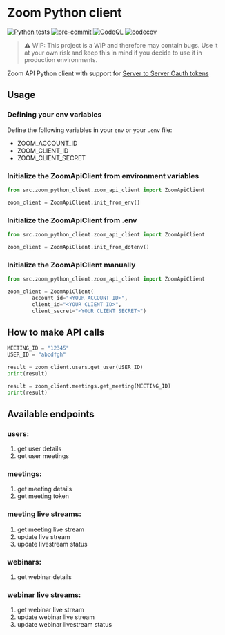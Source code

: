 # Zoom Python client

[![Python tests](https://github.com/cern-vc/zoom-python-client/actions/workflows/python-tests.yml/badge.svg)](https://github.com/cern-vc/zoom-python-client/actions/workflows/python-tests.yml) [![pre-commit](https://github.com/cern-vc/zoom-python-client/actions/workflows/pre-commit.yaml/badge.svg)](https://github.com/cern-vc/zoom-python-client/actions/workflows/pre-commit.yaml) [![CodeQL](https://github.com/cern-vc/zoom-python-client/actions/workflows/codeql-analysis.yml/badge.svg)](https://github.com/cern-vc/zoom-python-client/actions/workflows/codeql-analysis.yml) [![codecov](https://codecov.io/gh/cern-vc/zoom-python-client/branch/main/graph/badge.svg?token=04EY0K0P2S)](https://codecov.io/gh/cern-vc/zoom-python-client)

> ⚠️ WIP: This project is a WIP and therefore may contain bugs. Use it at your own risk and keep this in mind if you decide to use it in production environments.

Zoom API Python client with support for [Server to Server Oauth tokens](https://developers.zoom.us/docs/internal-apps/s2s-oauth/)

## Usage

### Defining your env variables

Define the following variables in your `env` or your `.env` file:

- ZOOM_ACCOUNT_ID
- ZOOM_CLIENT_ID
- ZOOM_CLIENT_SECRET

### Initialize the ZoomApiClient from environment variables

```python
from src.zoom_python_client.zoom_api_client import ZoomApiClient

zoom_client = ZoomApiClient.init_from_env()
```

### Initialize the ZoomApiClient from .env

```python
from src.zoom_python_client.zoom_api_client import ZoomApiClient

zoom_client = ZoomApiClient.init_from_dotenv()
```
### Initialize the ZoomApiClient manually

```python
from src.zoom_python_client.zoom_api_client import ZoomApiClient

zoom_client = ZoomApiClient(
        account_id="<YOUR ACCOUNT ID>",
        client_id="<YOUR CLIENT ID>",
        client_secret="<YOUR CLIENT SECRET>")
```


## How to make API calls

```python
MEETING_ID = "12345"
USER_ID = "abcdfgh"

result = zoom_client.users.get_user(USER_ID)
print(result)

result = zoom_client.meetings.get_meeting(MEETING_ID)
print(result)
```

## Available endpoints

### **users**:
1. get user details
2. get user meetings
### **meetings**:
1. get meeting details
2. get meeting token
### **meeting live streams**:
1. get meeting live stream
2. update live stream
3. update livestream status
### **webinars**:
1. get webinar details
### **webinar live streams**:
1. get webinar live stream
2. update webinar live stream
3. update webinar livestream status